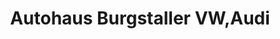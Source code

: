 ---
title: "Autohaus Burgstaller VW,Audi"
url: /muenchen/autohaus-burgstaller-vw-audi/
shop: Autohaus
---